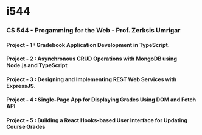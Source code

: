 # i544
### CS 544 - Progamming for the Web - Prof. Zerksis Umrigar <br>

#### Project - 1 : Gradebook Application Development in TypeScript.
#### Project - 2 : Asynchronous CRUD Operations with MongoDB using Node.js and TypeScript
#### Project - 3 :  Designing and Implementing REST Web Services with  ExpressJS.
#### Project - 4 : Single-Page App for Displaying Grades Using DOM and Fetch API
#### Project - 5 : Building a React Hooks-based User Interface for Updating Course Grades

